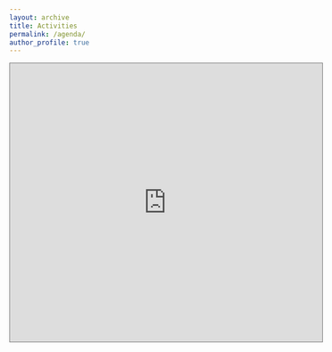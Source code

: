```yaml
---
layout: archive
title: Activities
permalink: /agenda/
author_profile: true
---
```


<iframe  width="560" height="500" src="https://calendar.google.com/calendar/embed?height=600&amp;wkst=1&amp;bgcolor=%23AD1457&amp;ctz=Asia%2FHong_Kong&amp;src=NDZzcnNjb2N2N24zNm9hNmwyYXU2ODg5NHNAZ3JvdXAuY2FsZW5kYXIuZ29vZ2xlLmNvbQ&amp;src=ZW4uY2hpbmEjaG9saWRheUBncm91cC52LmNhbGVuZGFyLmdvb2dsZS5jb20&amp;color=%233F51B5&amp;color=%237986CB&amp;showTitle=1&amp;mode=AGENDA&amp;showNav=0" style="border:solid 1px #777" frameborder="0" scrolling="no"></iframe>


<script type='text/javascript' id='clustrmaps' src='//cdn.clustrmaps.com/map_v2.js?cl=ffffff&w=300&t=m&d=Ax_Xpj7-FEM44WGTyf9BO4Z4XFRkiYUvs7ZHhNaj8t4&co=2d78ad&cmo=3acc3a&cmn=ff5353&ct=ffffff'></script>


<script type="text/javascript" id="clstr_globe" src="//clustrmaps.com/globe.js?d=Ax_Xpj7-FEM44WGTyf9BO4Z4XFRkiYUvs7ZHhNaj8t4"></script>
